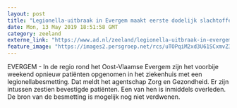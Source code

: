 ```yaml
---
layout: post
title: "Legionella-uitbraak in Evergem maakt eerste dodelijk slachtoffer"
date: Mon, 13 May 2019 18:51:58 GMT
category: zeeland
externe_link: "https://www.ad.nl/zeeland/legionella-uitbraak-in-evergem-maakt-eerste-dodelijk-slachtoffer~ad3fc002/"
feature_image: "https://images2.persgroep.net/rcs/uTOPqiM2xd3U61SCxmvZ3Q-8WcU/diocontent/148275085/_fitwidth/400/?appId=21791a8992982cd8da851550a453bd7f&quality=0.7"
---
```


EVERGEM - In de regio rond het Oost-Vlaamse Evergem zijn het voorbije weekend opnieuw patiënten opgenomen in het ziekenhuis met een legionellabesmetting. Dat meldt het agentschap Zorg en Gezondheid. Er zijn intussen zestien bevestigde patiënten. Een van hen is inmiddels overleden. De bron van de besmetting is mogelijk nog niet verdwenen.
